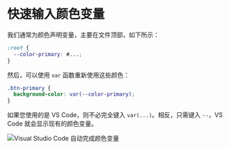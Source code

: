 # 快速输入颜色变量

我们通常为颜色声明变量，主要在文件顶部，如下所示：

```css
:root {
  --color-primary: #...;
}
```

然后，可以使用 `var` 函数重新使用这些颜色：

```css
.btn-primary {
  background-color: var(--color-primary);
}
```

如果您使用的是 VS Code，则不必完全键入 `var(...)`。相反，只需键入 `--`，VS Code 就会显示现有的颜色变量。

![Visual Studio Code 自动完成颜色变量](https://upload-images.jianshu.io/upload_images/18281896-e4d93450ea9bb2c6.png?imageMogr2/auto-orient/strip%7CimageView2/2/w/1240)

